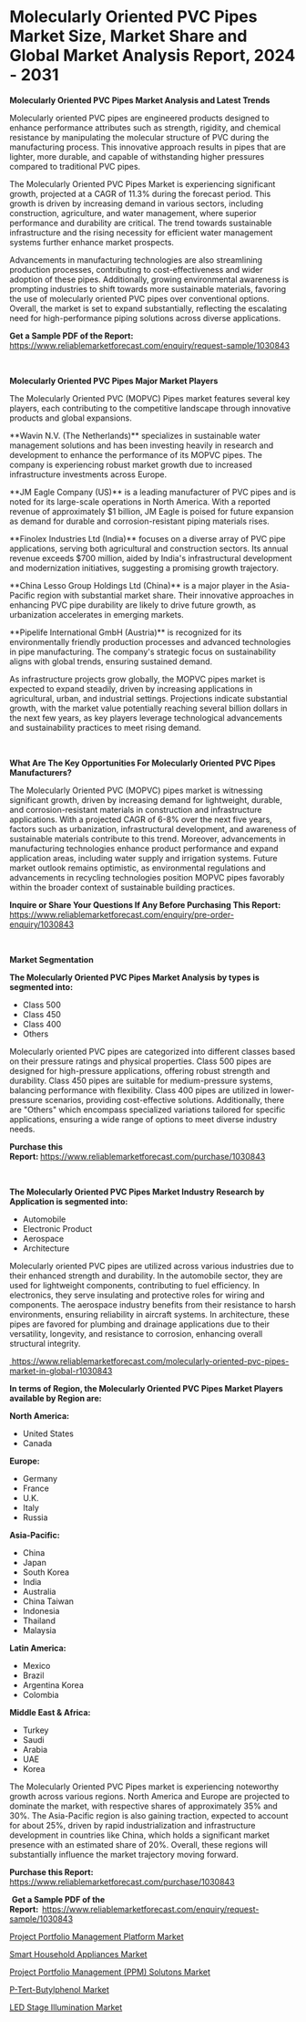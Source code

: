 <p><h1>Molecularly Oriented PVC Pipes Market Size, Market Share and Global Market Analysis Report, 2024 - 2031</h1></p><p><strong>Molecularly Oriented PVC Pipes Market Analysis and Latest Trends</strong></p>
<p><p>Molecularly oriented PVC pipes are engineered products designed to enhance performance attributes such as strength, rigidity, and chemical resistance by manipulating the molecular structure of PVC during the manufacturing process. This innovative approach results in pipes that are lighter, more durable, and capable of withstanding higher pressures compared to traditional PVC pipes. </p><p>The Molecularly Oriented PVC Pipes Market is experiencing significant growth, projected at a CAGR of 11.3% during the forecast period. This growth is driven by increasing demand in various sectors, including construction, agriculture, and water management, where superior performance and durability are critical. The trend towards sustainable infrastructure and the rising necessity for efficient water management systems further enhance market prospects. </p><p>Advancements in manufacturing technologies are also streamlining production processes, contributing to cost-effectiveness and wider adoption of these pipes. Additionally, growing environmental awareness is prompting industries to shift towards more sustainable materials, favoring the use of molecularly oriented PVC pipes over conventional options. Overall, the market is set to expand substantially, reflecting the escalating need for high-performance piping solutions across diverse applications.</p></p>
<p><strong>Get a Sample PDF of the Report:&nbsp;</strong> <a href="https://www.reliablemarketforecast.com/enquiry/request-sample/1030843?utm_campaign=1144&utm_medium=2&utm_source=Github&utm_content=ia&utm_term=03122024&utm_id=molecularly-oriented-pvc-pipes">https://www.reliablemarketforecast.com/enquiry/request-sample/1030843</a></p>
<p>&nbsp;</p>
<p><strong>Molecularly Oriented PVC Pipes Major Market Players</strong></p>
<p><p>The Molecularly Oriented PVC (MOPVC) Pipes market features several key players, each contributing to the competitive landscape through innovative products and global expansions. </p><p>**Wavin N.V. (The Netherlands)** specializes in sustainable water management solutions and has been investing heavily in research and development to enhance the performance of its MOPVC pipes. The company is experiencing robust market growth due to increased infrastructure investments across Europe. </p><p>**JM Eagle Company (US)** is a leading manufacturer of PVC pipes and is noted for its large-scale operations in North America. With a reported revenue of approximately $1 billion, JM Eagle is poised for future expansion as demand for durable and corrosion-resistant piping materials rises.</p><p>**Finolex Industries Ltd (India)** focuses on a diverse array of PVC pipe applications, serving both agricultural and construction sectors. Its annual revenue exceeds $700 million, aided by India's infrastructural development and modernization initiatives, suggesting a promising growth trajectory.</p><p>**China Lesso Group Holdings Ltd (China)** is a major player in the Asia-Pacific region with substantial market share. Their innovative approaches in enhancing PVC pipe durability are likely to drive future growth, as urbanization accelerates in emerging markets.</p><p>**Pipelife International GmbH (Austria)** is recognized for its environmentally friendly production processes and advanced technologies in pipe manufacturing. The company's strategic focus on sustainability aligns with global trends, ensuring sustained demand.</p><p>As infrastructure projects grow globally, the MOPVC pipes market is expected to expand steadily, driven by increasing applications in agricultural, urban, and industrial settings. Projections indicate substantial growth, with the market value potentially reaching several billion dollars in the next few years, as key players leverage technological advancements and sustainability practices to meet rising demand.</p></p>
<p>&nbsp;</p>
<p><strong>What Are The Key Opportunities For Molecularly Oriented PVC Pipes Manufacturers?</strong></p>
<p><p>The Molecularly Oriented PVC (MOPVC) pipes market is witnessing significant growth, driven by increasing demand for lightweight, durable, and corrosion-resistant materials in construction and infrastructure applications. With a projected CAGR of 6-8% over the next five years, factors such as urbanization, infrastructural development, and awareness of sustainable materials contribute to this trend. Moreover, advancements in manufacturing technologies enhance product performance and expand application areas, including water supply and irrigation systems. Future market outlook remains optimistic, as environmental regulations and advancements in recycling technologies position MOPVC pipes favorably within the broader context of sustainable building practices.</p></p>
<p><strong>Inquire or Share Your Questions If Any Before Purchasing This Report:</strong> <a href="https://www.reliablemarketforecast.com/enquiry/pre-order-enquiry/1030843?utm_campaign=1144&utm_medium=2&utm_source=Github&utm_content=ia&utm_term=03122024&utm_id=molecularly-oriented-pvc-pipes">https://www.reliablemarketforecast.com/enquiry/pre-order-enquiry/1030843</a></p>
<p>&nbsp;</p>
<p><strong>Market Segmentation</strong></p>
<p><strong>The Molecularly Oriented PVC Pipes Market Analysis by types is segmented into:</strong></p>
<p><ul><li>Class 500</li><li>Class 450</li><li>Class 400</li><li>Others</li></ul></p>
<p><p>Molecularly oriented PVC pipes are categorized into different classes based on their pressure ratings and physical properties. Class 500 pipes are designed for high-pressure applications, offering robust strength and durability. Class 450 pipes are suitable for medium-pressure systems, balancing performance with flexibility. Class 400 pipes are utilized in lower-pressure scenarios, providing cost-effective solutions. Additionally, there are "Others" which encompass specialized variations tailored for specific applications, ensuring a wide range of options to meet diverse industry needs.</p></p>
<p><strong>Purchase this Report:&nbsp;</strong><a href="https://www.reliablemarketforecast.com/purchase/1030843?utm_campaign=1144&utm_medium=2&utm_source=Github&utm_content=ia&utm_term=03122024&utm_id=molecularly-oriented-pvc-pipes">https://www.reliablemarketforecast.com/purchase/1030843</a></p>
<p>&nbsp;</p>
<p><strong>The Molecularly Oriented PVC Pipes Market Industry Research by Application is segmented into:</strong></p>
<p><ul><li>Automobile</li><li>Electronic Product</li><li>Aerospace</li><li>Architecture</li></ul></p>
<p><p>Molecularly oriented PVC pipes are utilized across various industries due to their enhanced strength and durability. In the automobile sector, they are used for lightweight components, contributing to fuel efficiency. In electronics, they serve insulating and protective roles for wiring and components. The aerospace industry benefits from their resistance to harsh environments, ensuring reliability in aircraft systems. In architecture, these pipes are favored for plumbing and drainage applications due to their versatility, longevity, and resistance to corrosion, enhancing overall structural integrity.</p></p>
<p><a href="https://www.reliablemarketforecast.com/molecularly-oriented-pvc-pipes-market-in-global-r1030843?utm_campaign=1144&utm_medium=2&utm_source=Github&utm_content=ia&utm_term=03122024&utm_id=molecularly-oriented-pvc-pipes">&nbsp;https://www.reliablemarketforecast.com/molecularly-oriented-pvc-pipes-market-in-global-r1030843</a></p>
<p><strong>In terms of Region, the Molecularly Oriented PVC Pipes Market Players available by Region are:</strong></p>
<p>
    <p> <strong> North America: </strong>
        <ul>
            <li>United States</li>
            <li>Canada</li>
        </ul>
        </p> 
    <p> <strong> Europe: </strong>
        <ul>
            <li>Germany</li>
            <li>France</li>
            <li>U.K.</li>
            <li>Italy</li>
            <li>Russia</li>
        </ul>
        </p> 
    <p> <strong> Asia-Pacific: </strong>
        <ul>
            <li>China</li>
            <li>Japan</li>
            <li>South Korea</li>
            <li>India</li>
            <li>Australia</li>
            <li>China Taiwan</li>
            <li>Indonesia</li>
            <li>Thailand</li>
            <li>Malaysia</li>
        </ul>
        </p> 
    <p> <strong> Latin America: </strong>
        <ul>
            <li>Mexico</li>
            <li>Brazil</li>
            <li>Argentina Korea</li>
            <li>Colombia</li>
        </ul>
        </p> 
    <p> <strong> Middle East & Africa: </strong>
        <ul>
            <li>Turkey</li>
            <li>Saudi</li>
            <li>Arabia</li>
            <li>UAE</li>
            <li>Korea</li>
        </ul>
    </p>
    </p>
<p><p>The Molecularly Oriented PVC Pipes market is experiencing noteworthy growth across various regions. North America and Europe are projected to dominate the market, with respective shares of approximately 35% and 30%. The Asia-Pacific region is also gaining traction, expected to account for about 25%, driven by rapid industrialization and infrastructure development in countries like China, which holds a significant market presence with an estimated share of 20%. Overall, these regions will substantially influence the market trajectory moving forward.</p></p>
<p><strong>Purchase this Report: </strong><a href="https://www.reliablemarketforecast.com/purchase/1030843?utm_campaign=1144&utm_medium=2&utm_source=Github&utm_content=ia&utm_term=03122024&utm_id=molecularly-oriented-pvc-pipes">https://www.reliablemarketforecast.com/purchase/1030843</a></p>
<p>&nbsp;<strong>Get a Sample PDF of the Report:&nbsp;&nbsp;</strong><a href="https://www.reliablemarketforecast.com/enquiry/request-sample/1030843?utm_campaign=1144&utm_medium=2&utm_source=Github&utm_content=ia&utm_term=03122024&utm_id=molecularly-oriented-pvc-pipes">https://www.reliablemarketforecast.com/enquiry/request-sample/1030843</a></p>
<p><strong></strong></p>
<p><p><a href="https://issuu.com/reportprime-2/docs/project-portfolio-management-platform-market-size-?utm_campaign=1144&utm_medium=2&utm_source=Github&utm_content=ia&utm_term=03122024&utm_id=molecularly-oriented-pvc-pipes">Project Portfolio Management Platform Market</a></p><p><a href="https://www.linkedin.com/pulse/smart-household-appliances-market-global-regional-analysis-x3hqe?utm_campaign=1144&utm_medium=2&utm_source=Github&utm_content=ia&utm_term=03122024&utm_id=molecularly-oriented-pvc-pipes">Smart Household Appliances Market</a></p><p><a href="https://issuu.com/reportprime-2/docs/project-portfolio-management-ppm-solutons-market-s?utm_campaign=1144&utm_medium=2&utm_source=Github&utm_content=ia&utm_term=03122024&utm_id=molecularly-oriented-pvc-pipes">Project Portfolio Management (PPM) Solutons Market</a></p><p><a href="https://github.com/lashaunm5st/Market-Research-Report-List-1/blob/main/p-tert-butylphenol-market.md?utm_campaign=1144&utm_medium=2&utm_source=Github&utm_content=ia&utm_term=03122024&utm_id=molecularly-oriented-pvc-pipes">P-Tert-Butylphenol Market</a></p><p><a href="https://github.com/osbornrdaflalo/Market-Research-Report-List-1/blob/main/led-stage-illumination-market.md?utm_campaign=1144&utm_medium=2&utm_source=Github&utm_content=ia&utm_term=03122024&utm_id=molecularly-oriented-pvc-pipes">LED Stage Illumination Market</a></p></p>